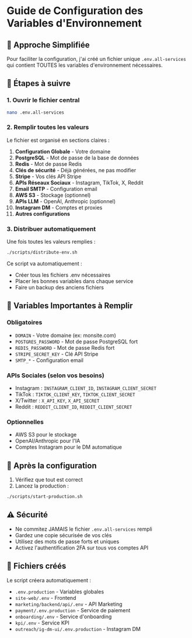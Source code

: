 # Guide de Configuration des Variables d'Environnement

## 🎯 Approche Simplifiée

Pour faciliter la configuration, j'ai créé un fichier unique `.env.all-services` qui contient TOUTES les variables d'environnement nécessaires.

## 📝 Étapes à suivre

### 1. Ouvrir le fichier central
```bash
nano .env.all-services
```

### 2. Remplir toutes les valeurs

Le fichier est organisé en sections claires :

1. **Configuration Globale** - Votre domaine
2. **PostgreSQL** - Mot de passe de la base de données
3. **Redis** - Mot de passe Redis
4. **Clés de sécurité** - Déjà générées, ne pas modifier
5. **Stripe** - Vos clés API Stripe
6. **APIs Réseaux Sociaux** - Instagram, TikTok, X, Reddit
7. **Email SMTP** - Configuration email
8. **AWS S3** - Stockage (optionnel)
9. **APIs LLM** - OpenAI, Anthropic (optionnel)
10. **Instagram DM** - Comptes et proxies
11. **Autres configurations**

### 3. Distribuer automatiquement
Une fois toutes les valeurs remplies :
```bash
./scripts/distribute-env.sh
```

Ce script va automatiquement :
- Créer tous les fichiers .env nécessaires
- Placer les bonnes variables dans chaque service
- Faire un backup des anciens fichiers

## 🔑 Variables Importantes à Remplir

### Obligatoires
- `DOMAIN` - Votre domaine (ex: monsite.com)
- `POSTGRES_PASSWORD` - Mot de passe PostgreSQL fort
- `REDIS_PASSWORD` - Mot de passe Redis fort
- `STRIPE_SECRET_KEY` - Clé API Stripe
- `SMTP_*` - Configuration email

### APIs Sociales (selon vos besoins)
- Instagram : `INSTAGRAM_CLIENT_ID`, `INSTAGRAM_CLIENT_SECRET`
- TikTok : `TIKTOK_CLIENT_KEY`, `TIKTOK_CLIENT_SECRET`
- X/Twitter : `X_API_KEY`, `X_API_SECRET`
- Reddit : `REDDIT_CLIENT_ID`, `REDDIT_CLIENT_SECRET`

### Optionnelles
- AWS S3 pour le stockage
- OpenAI/Anthropic pour l'IA
- Comptes Instagram pour le DM automatique

## 🚀 Après la configuration

1. Vérifiez que tout est correct
2. Lancez la production :
```bash
./scripts/start-production.sh
```

## ⚠️ Sécurité

- Ne commitez JAMAIS le fichier `.env.all-services` rempli
- Gardez une copie sécurisée de vos clés
- Utilisez des mots de passe forts et uniques
- Activez l'authentification 2FA sur tous vos comptes API

## 📁 Fichiers créés

Le script créera automatiquement :
- `.env.production` - Variables globales
- `site-web/.env` - Frontend
- `marketing/backend/api/.env` - API Marketing
- `payment/.env.production` - Service de paiement
- `onboarding/.env` - Service d'onboarding
- `kpi/.env` - Service KPI
- `outreach/ig-dm-ui/.env.production` - Instagram DM